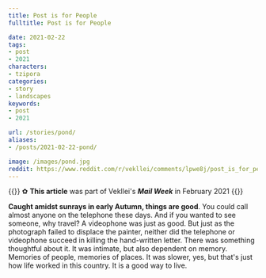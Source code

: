 ```yaml
---
title: Post is for People
fulltitle: Post is for People

date: 2021-02-22
tags:
- post
- 2021
characters:
- tzipora
categories:
- story
- landscapes
keywords:
- post
- 2021

url: /stories/pond/
aliases:
- /posts/2021-02-22-pond/

image: /images/pond.jpg
reddit: https://www.reddit.com/r/vekllei/comments/lpwe8j/post_is_for_people/
---
```

{{<note>}}
✿ **This article** was part of Vekllei's ***Mail Week*** in February 2021
{{</note>}}

**Caught amidst sunrays in early Autumn, things are good**. You could call almost anyone on the telephone these days. And if you wanted to see someone, why travel? A videophone was just as good. But just as the photograph failed to displace the painter, neither did the telephone or videophone succeed in killing the hand-written letter. There was something thoughtful about it. It was intimate, but also dependent on memory. Memories of people, memories of places. It was slower, yes, but that's just how life worked in this country. It is a good way to live.
